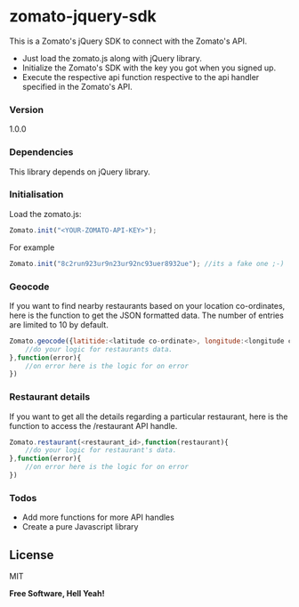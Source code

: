 # zomato-jquery-sdk

This is a Zomato's jQuery SDK to connect with the Zomato's API.

  - Just load the zomato.js along with jQuery library.
  - Initialize the Zomato's SDK with the key you got when you  signed up.
  - Execute the respective api function respective to the api handler specified in the Zomato's API.


### Version
1.0.0

### Dependencies

This library depends on jQuery library.

### Initialisation

Load the zomato.js:

```javascript
Zomato.init("<YOUR-ZOMATO-API-KEY>");
```
For example

```javascript
Zomato.init("8c2run923ur9n23ur92nc93uer8932ue"); //its a fake one ;-)
```

### Geocode

If you want to find nearby restaurants based on your location co-ordinates, here is the function to get the JSON formatted data. The number of entries are limited to 10 by default.  
```javascript
Zomato.geocode({latitide:<latitude co-ordinate>, longitude:<longitude co-ordinate>},function(restaurants){
    //do your logic for restaurants data.
},function(error){
    //on error here is the logic for on error 
})
```

### Restaurant details

If you want to get all the details regarding a particular restaurant, here is the function to access the /restaurant API handle. 
```javascript
Zomato.restaurant(<restaurant_id>,function(restaurant){
    //do your logic for restaurant's data.
},function(error){
    //on error here is the logic for on error 
})
```


### Todos

 - Add more functions for more API handles
 - Create a pure Javascript library

License
----

MIT


**Free Software, Hell Yeah!**



